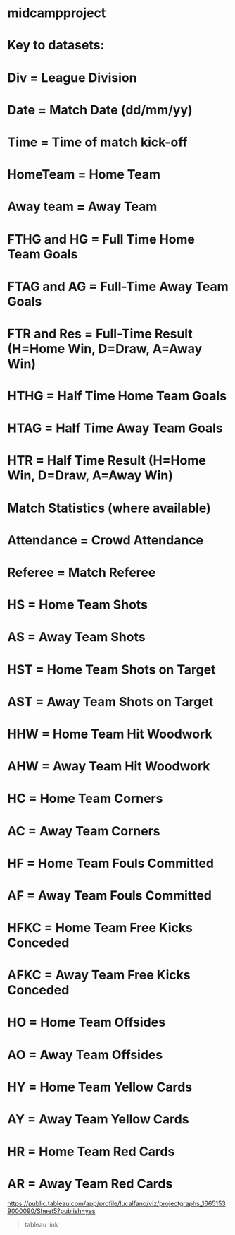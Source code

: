 # midcampproject

# Key to datasets:

# Div = League Division
# Date = Match Date (dd/mm/yy)
# Time = Time of match kick-off
# HomeTeam = Home Team
# Away team = Away Team
# FTHG and HG = Full Time Home Team Goals
# FTAG and AG = Full-Time Away Team Goals
# FTR and Res = Full-Time Result (H=Home Win, D=Draw, A=Away Win)
# HTHG = Half Time Home Team Goals
# HTAG = Half Time Away Team Goals
# HTR = Half Time Result (H=Home Win, D=Draw, A=Away Win)

# Match Statistics (where available)
# Attendance = Crowd Attendance
# Referee = Match Referee
# HS = Home Team Shots
# AS = Away Team Shots
# HST = Home Team Shots on Target
# AST = Away Team Shots on Target
# HHW = Home Team Hit Woodwork
# AHW = Away Team Hit Woodwork
# HC = Home Team Corners
# AC = Away Team Corners
# HF = Home Team Fouls Committed
# AF = Away Team Fouls Committed
# HFKC = Home Team Free Kicks Conceded
# AFKC = Away Team Free Kicks Conceded
# HO = Home Team Offsides
# AO = Away Team Offsides
# HY = Home Team Yellow Cards
# AY = Away Team Yellow Cards
# HR = Home Team Red Cards
# AR = Away Team Red Cards



https://public.tableau.com/app/profile/lucalfano/viz/projectgraphs_16651539000090/Sheet5?publish=yes
>tableau link 
